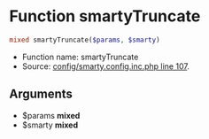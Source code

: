 Function smartyTruncate
===========================





```php
mixed smartyTruncate($params, $smarty)
```

* Function name: smartyTruncate
* Source: [config/smarty.config.inc.php line 107](https://github.com/PrestaShop/PrestaShop/blob/1.6.0.13/config/smarty.config.inc.php#L107).

Arguments
---------

* $params **mixed**
* $smarty **mixed**

